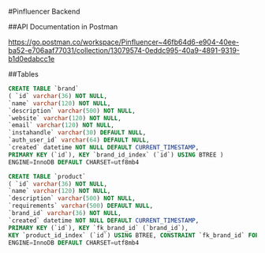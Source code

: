 
#Pinfluencer Backend


##API Documentation in Postman

https://go.postman.co/workspace/Pinfluencer~46fb64d6-e904-40ee-ba52-e706aaf77031/collection/13079574-0eddc995-40a9-4891-9319-b1d0edabcc1e

##Tables
```sql
CREATE TABLE `brand` 
( `id` varchar(36) NOT NULL, 
`name` varchar(120) NOT NULL, 
`description` varchar(500) NOT NULL, 
`website` varchar(120) NOT NULL, 
`email` varchar(120) NOT NULL, 
`instahandle` varchar(30) DEFAULT NULL, 
`auth_user_id` varchar(64) DEFAULT NULL, 
`created` datetime NOT NULL DEFAULT CURRENT_TIMESTAMP, 
PRIMARY KEY (`id`), KEY `brand_id_index` (`id`) USING BTREE ) 
ENGINE=InnoDB DEFAULT CHARSET=utf8mb4
```

```sql
CREATE TABLE `product` 
( `id` varchar(36) NOT NULL, 
`name` varchar(120) NOT NULL,
`description` varchar(500) NOT NULL, 
`requirements` varchar(500) DEFAULT NULL, 
`brand_id` varchar(36) NOT NULL, 
`created` datetime NOT NULL DEFAULT CURRENT_TIMESTAMP, 
PRIMARY KEY (`id`), KEY `fk_brand_id` (`brand_id`), 
KEY `product_id_index` (`id`) USING BTREE, CONSTRAINT `fk_brand_id` FOREIGN KEY (`brand_id`) REFERENCES `brand` (`id`) ) 
ENGINE=InnoDB DEFAULT CHARSET=utf8mb4
```